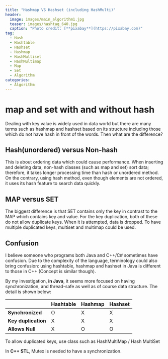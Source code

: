 ```yaml
---
title: "Hashmap VS Hashset (including HashMulti)"
header:
  image: images/main_algorithm1.jpg
  teaser: images/hashtag_640.jpg
  caption: "Photo credit: [**pixabay**](https://pixabay.com)"
tag:
  - Hash
  - Hashtable
  - Hashset
  - Hashmap
  - HashMultiset
  - HashMultimap
  - Map
  - Set
  - Algorithm
categories:
  - Algorithm
---
```


# map and set with and without hash

Dealing with key value is widely used in data world but there are many terms such as hashmap and hashset based on its structure including those which do not have hash in front of the words. Then what are the difference?

## Hash(unordered) versus Non-hash

This is about ordering data which could cause performance. When inserting and deleting data, non-hash classes (such as map and set) sort data; therefore, it takes longer processing time than hash or unordered method. On the contrary,
using hash method, even though elements are not ordered, it uses its hash feature to search data quickly.

## MAP versus SET

The biggest difference is that SET contains only the key in contrast to the MAP which contains key and value.
For the key duplication, both of these do not allow duplicate keys. When it is attempted, data is dropped. To have multiple duplicated keys, multiset and multimap could be used.


## Confusion
I believe someone who programs both Java and C++/C# sometimes have confusion. Due to the complexity of the language, terminology could also bring confusion: using hashtable, hashmap and hashset in Java is different to those in C++ (Concept is similar though).

By my investigation, **in Java**, it seems more focused on having synchronization, and thread-safe as well as of course data structure. The detail is shown below:

|                   |  Hashtable | Hashmap | Hashset |
|-------------------| ---------- | ------- |-------- |
|**Synchronized**   | O          | X       | X       |
|**Key duplication**| X          | X       | X       |
|**Allows Null**    | X          | O       | O       |

To allow duplicated keys, use class such as HashMultiMap / Hash MultiSet


In **C++ STL**, Mutex is needed to have a synchronization.
